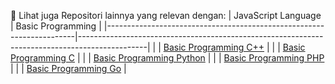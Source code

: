 📂 Lihat juga Repositori lainnya yang relevan dengan:
|  JavaScript Language                                                 | Basic Programming                                                                             |
|----------------------------------------------------------------------|-----------------------------------------------------------------------------------------------|
|                                                                      | [Basic Programming C++](https://github.com/iiohanestj09/basic-programming-cpp)                |
|                                                                      | [Basic Programming C](https://github.com/iiohanestj09/basic-programming-c)                    |
|                                                                      | [Basic Programming Python](https://github.com/iiohanestj09/basic-programming-python)          |
|                                                                      | [Basic Programming PHP](https://github.com/iiohanestj09/basic-programming-php)                |
|                                                                      | [Basic Programming Go](https://github.com/iiohanestj09/basic-programming-go)                  |